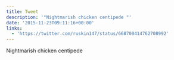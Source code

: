 ```yaml
---
title: Tweet
description: '"Nightmarish chicken centipede "'
date: '2015-11-23T09:11:16+00:00'
links:
  - 'https://twitter.com/ruskin147/status/668700414762708992'
---
```

Nightmarish chicken centipede 
